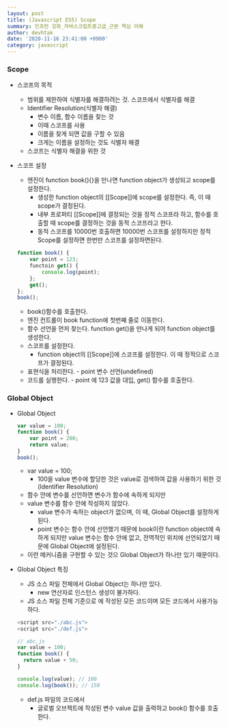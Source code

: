 ```yaml
---
layout: post
title: (Javascript ES5) Scope
summary: 인프런 강좌_자바스크립트중고급_근본 핵심 이해
author: devhtak
date: '2020-11-16 23:41:00 +0900'
category: javascript
---
```


### Scope

- 스코프의 목적
  - 범위를 제한하여 식별자를 해결하려는 것. 스코프에서 식별자를 해결
  - Identifier Resolution(식별자 해결)
    - 변수 이름, 함수 이름을 찾는 것
    - 이때 스코프를 사용
    - 이름을 찾게 되면 값을 구할 수 있음
    - 크게는 이름을 설정하는 것도 식별자 해결
  - 스코프는 식별자 해결을 위한 것
  
- 스코프 설정
  - 엔진이 function book(){}을 만나면 function object가 생성되고 scope를 설정한다.
    - 생성한 function object의 [[Scope]]에 scope를 설정한다. 즉, 이 때 scope가 결정된다.
    - 내부 프로퍼티 [[Scope]]에 결정되는 것을 정적 스코프라 하고, 함수를 호출할 때 scope를 결정하는 것을 동적 스코프라고 한다.
    - 동적 스코프를 10000번 호출하면 10000번 스코프를 설정하지만 정적 Scope를 설정하면 한번만 스코프를 설정하면된다.
  ```javascript
  function book() {
      var point = 123;
      functoin get() {
          console.log(point);
      };
      get();
  };
  book();
  ```
  - book()함수를 호출한다.
  - 엔진 컨트롤이 book function에 첫번째 줄로 이동한다.
  - 함수 선언을 먼저 찾는다. function get()을 만나게 되어 function object를 생성한다.
  - 스코프를 설정한다.
    - function object의 [[Scope]]에 스코프를 설정한다. 이 때 정적으로 스코프가 결정된다.
  - 표현식을 처리한다. - point 변수 선언(undefined)
  - 코드를 실행한다. - point 에 123 값을 대입, get() 함수를 호출한다.
  
### Global Object

- Global Object
  ```javascript
  var value = 100;
  function book() {
      var point = 200;
      return value;
  }
  book();
  ```
  - var value = 100;
    - 100을 value 변수에 할당한 것은 value로 검색하여 값을 사용하기 위한 것(Identifier Resolution)
  - 함수 안에 변수를 선언하면 변수가 함수에 속하게 되지만
  - value 변수를 함수 안에 작성하지 않았다.
    - value 변수가 속하는 object가 없으며, 이 때, Global Object를 설정하게 된다.
    - point 변수는 함수 안에 선언했기 때문에 book이란 function object에 속하게 되지만 value 변수는 함수 안에 없고, 전역적인 위치에 선언되었기 때문에 Global Object에 설정된다.
  - 이런 메커니즘을 구현할 수 있는 것으 Global Object가 하나만 있기 때문이다.

- Global Object 특징
  - JS 소스 파일 전체에서 Global Object는 하나만 있다. 
    - new 연산자로 인스턴스 생성이 불가하다.
  - JS 소스 파일 전체 기준으로 <script></script>에 작성된 모든 코드이며 모든 코드에서 사용가능하다.
  ```javascript
  <script src="./abc.js">
  <script src="./def.js">
  ```
  ```javascript
  // abc.js
  var value = 100;
  function book() {
    return value + 50;
  }
  ```
  ```javascript
  console.log(value); // 100
  console.log(book()); // 150
  ```
  - def.js 파일의 코드에서 
    - 글로벌 오브젝트에 작성된 변수 value 값을 출력하고 book() 함수를 호출한다.  
